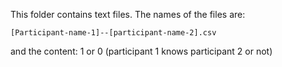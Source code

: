 This folder contains text files. The names of the files are:

    [Participant-name-1]--[participant-name-2].csv

and the content: 1 or 0 (participant 1 knows participant 2 or not)